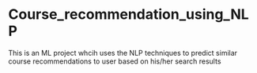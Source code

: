 # Course_recommendation_using_NLP
This is an ML project whcih uses the NLP techniques to predict similar course recommendations to user based on his/her search results
